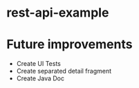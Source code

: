 # rest-api-example

# Future improvements
- Create UI Tests
- Create separated detail fragment
- Create Java Doc 

